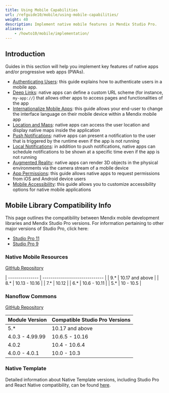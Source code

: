 ```yaml
---
title: Using Mobile Capabilities
url: /refguide10/mobile/using-mobile-capabilities/
weight: 40
description: Implement native mobile features in Mendix Studio Pro.
aliases:
    - /howto10/mobile/implementation/
---
```


## Introduction

Guides in this section will help you implement key features of native apps and/or progressive web apps (PWAs).

* [Authenticating Users](/refguide10/mobile/using-mobile-capabilities/deep-links/): this guide explains how to authenticate users in a mobile app.
* [Deep Links](/refguide10/mobile/using-mobile-capabilities/deep-links/): native apps can define a custom URL scheme (for instance, `my-app://`) that allows other apps to access pages and functionalities of the app
* [Internationalize Mobile Apps](/refguide10/mobile/using-mobile-capabilities/native-language-change/): this guide allows your end-user to change the interface language on their mobile device within a Mendix mobile app
* [Location and Maps](/refguide10/mobile/using-mobile-capabilities/location-and-maps/): native apps can access the user location and display native maps inside the application
* [Push Notifications](/refguide10/mobile/using-mobile-capabilities/push-notifications/): native apps can present a notification to the user that is triggered by the runtime even if the app is not running
* [Local Notifications](/refguide10/mobile/using-mobile-capabilities/location-and-maps/): in addition to push notifications, native apps can schedule notifications to be shown at a specific time even if the app is not running
* [Augmented Reality](/refguide10/mobile/using-mobile-capabilities/augmented-reality/): native apps can render 3D objects in the physical environments via the camera stream of a mobile device
* [App Permissions](/refguide10/mobile/using-mobile-capabilities/generic-permission-action/): this guide allows native apps to request permissions from iOS and Android device users
* [Mobile Accessibility](/refguide10/mobile/using-mobile-capabilities/mobile-accessibility/): this guide allows you to customize accessibility options for native mobile applications

## Mobile Library Compatibility Info

This page outlines the compatibility between Mendix mobile development libraries and Mendix Studio Pro versions. For information pertaining to other major versions of Studio Pro, click here:

* [Studio Pro 11](/refguide/mobile/using-mobile-capabilities/)
* [Studio Pro 9](/refguide9/mobile/using-mobile-capabilities/)

### Native Mobile Resources

[GitHub Repository](https://github.com/mendix/native-widgets)

| --------------- | ------------------------------ |
| 9.*             | 10.17 and above                |
| 8.*             | 10.13 - 10.16                  |
| 7.*             | 10.12                          |
| 6.*             | 10.6 - 10.11                   |
| 5.*             | 10 - 10.5                      |

### Nanoflow Commons

[GitHub Repository](https://github.com/mendix/native-widgets)

| Module Version  | Compatible Studio Pro Versions |
| --------------- | ------------------------------ |
| 5.*             | 10.17 and above                |
| 4.0.3 - 4.99.99 | 10.6.5 - 10.16                 |
| 4.0.2           | 10.4 - 10.6.4                  |
| 4.0.0 - 4.0.1   | 10.0 - 10.3                    |

### Native Template

Detailed information about Native Template versions, including Studio Pro and React Native compatibility, can be found [here](https://mendix.github.io/native-template/version-compatibility/version-compatibility.html).